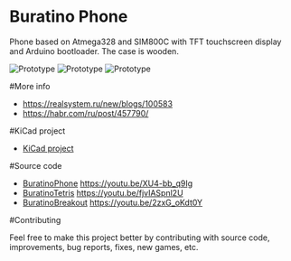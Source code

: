 # Buratino Phone
Phone based on Atmega328 and SIM800C with TFT touchscreen display and Arduino bootloader. The case is wooden.

![Prototype](https://realsystem.ru/new/sites/default/files/imagecache/product/img_20190531_194437.jpg)
![Prototype](https://realsystem.ru/new/sites/default/files/imagecache/galleryformatter_slide/img_20190523_203713.jpg)
![Prototype](https://realsystem.ru/new/sites/default/files/imagecache/galleryformatter_slide/img_20190523_204034.jpg)

#More info

- https://realsystem.ru/new/blogs/100583
- https://habr.com/ru/post/457790/

#KiCad project

- [KiCad project](KiCad/)

#Source code

- [BuratinoPhone](BuratinoPhone/)            https://youtu.be/XU4-bb_q9Ig
- [BuratinoTetris](BuratinoTetris/)          https://youtu.be/fjvIASpnl2U
- [BuratinoBreakout](BuratinoBreakout/)      https://youtu.be/2zxG_oKdt0Y

#Contributing

Feel free to make this project better by contributing with source code, improvements, bug reports, fixes, new games, etc.
